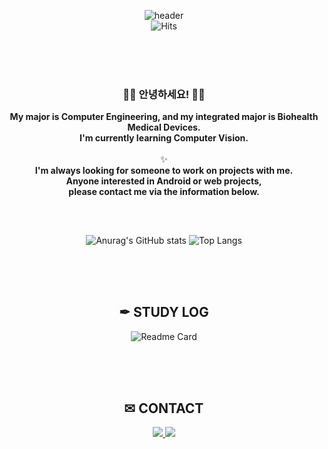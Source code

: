<div align = "center">

![header](https://capsule-render.vercel.app/api?type=waving&color=0:FFAFBD,100:ffc3a0&height=175&section=header&text=♥&desc=Welcome%20to%20my%20GitHub&fontSize=30&fontAlignY=30&fontColor=ffffff)<br>
![Hits](https://hits.seeyoufarm.com/api/count/incr/badge.svg?url=https%3A%2F%2Fgithub.com%2FGongdoribong&count_bg=%23FF6060&title_bg=%23FFA9A9&icon=&icon_color=%23000000&title=%E2%9D%A4&edge_flat=false)

<br><br><br>


<h3>👋🏻 안녕하세요! 👋🏻</h3>
<p>
<b>My major is Computer Engineering, and my integrated major is Biohealth Medical Devices.</b> <br>
<b>I'm currently learning Computer Vision.</b><br><br>
✨<br>
<b>I'm always looking for someone to work on projects with me.</b><br>
<b>Anyone interested in Android or web projects,</b><br>
<b>please contact me via the information below.</b>
</p>
<br>

##
![Anurag's GitHub stats](https://github-readme-stats.vercel.app/api?username=gongdoribong&show_icons=true&bg_color=00000000&title_color=fd8599&icon_color=fdb4c0&hide_border=true)
![Top Langs](https://github-readme-stats.vercel.app/api/top-langs/?username=gongdoribong&layout=compact&hide_border=true) 

<br><br><br>

## ✒ STUDY LOG

![Readme Card](https://github-readme-stats.vercel.app/api/pin/?username=gongdoribong&repo=TIL)

<br><br><br>

## ✉ CONTACT
  <a href="mailto:jiyoung2004120@gmail.com">
      <img src="https://img.shields.io/badge/Gmail-EA4335?style=for-the-badge&logo=Gmail&logoColor=white"> 
  </a>
  <a href="https://open.kakao.com/o/sHe6x9Bc">
      <img src="https://img.shields.io/badge/kakaotalk-FFCD00?style=for-the-badge&logo=kakaotalk&logoColor=white"> 
  </a>

</div>
